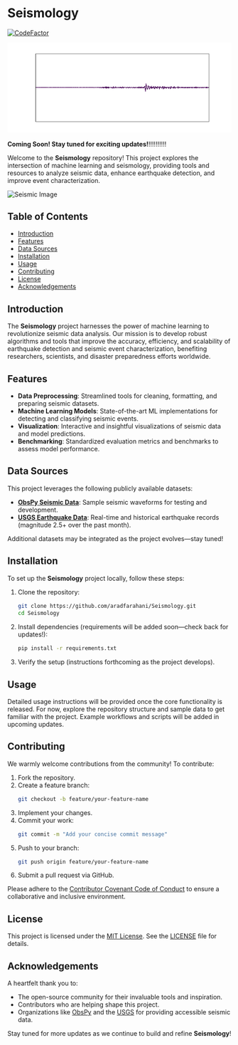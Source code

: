 # Seismology

[![CodeFactor](https://www.codefactor.io/repository/github/aradfarahani/seismology/badge)](https://www.codefactor.io/repository/github/aradfarahani/seismology)

![Seismic Trace Animation](seismic_trace_deep_zoom_4.gif)

**Coming Soon! Stay tuned for exciting updates!**!!!!!!!!!!

Welcome to the **Seismology** repository! This project explores the intersection of machine learning and seismology, providing tools and resources to analyze seismic data, enhance earthquake detection, and improve event characterization.

![Seismic Image](https://github.com/user-attachments/assets/cb18aaf0-494d-4b17-a0e1-1f7302dcac6d)

## Table of Contents

- [Introduction](#introduction)
- [Features](#features)
- [Data Sources](#data-sources)
- [Installation](#installation)
- [Usage](#usage)
- [Contributing](#contributing)
- [License](#license)
- [Acknowledgements](#acknowledgements)

## Introduction

The **Seismology** project harnesses the power of machine learning to revolutionize seismic data analysis. Our mission is to develop robust algorithms and tools that improve the accuracy, efficiency, and scalability of earthquake detection and seismic event characterization, benefiting researchers, scientists, and disaster preparedness efforts worldwide.

## Features

- **Data Preprocessing**: Streamlined tools for cleaning, formatting, and preparing seismic datasets.
- **Machine Learning Models**: State-of-the-art ML implementations for detecting and classifying seismic events.
- **Visualization**: Interactive and insightful visualizations of seismic data and model predictions.
- **Benchmarking**: Standardized evaluation metrics and benchmarks to assess model performance.

## Data Sources

This project leverages the following publicly available datasets:

- **[ObsPy Seismic Data](https://examples.obspy.org/RJOB_061005_072159.ehz.new)**: Sample seismic waveforms for testing and development.
- **[USGS Earthquake Data](https://earthquake.usgs.gov/earthquakes/feed/v1.0/summary/2.5_month.csv)**: Real-time and historical earthquake records (magnitude 2.5+ over the past month).

Additional datasets may be integrated as the project evolves—stay tuned!

## Installation

To set up the **Seismology** project locally, follow these steps:

1. Clone the repository:
   ```bash
   git clone https://github.com/aradfarahani/Seismology.git
   cd Seismology
   ```

2. Install dependencies (requirements will be added soon—check back for updates!):
   ```bash
   pip install -r requirements.txt
   ```

3. Verify the setup (instructions forthcoming as the project develops).

## Usage

Detailed usage instructions will be provided once the core functionality is released. For now, explore the repository structure and sample data to get familiar with the project. Example workflows and scripts will be added in upcoming updates.

## Contributing

We warmly welcome contributions from the community! To contribute:

1. Fork the repository.
2. Create a feature branch:
   ```bash
   git checkout -b feature/your-feature-name
   ```
3. Implement your changes.
4. Commit your work:
   ```bash
   git commit -m "Add your concise commit message"
   ```
5. Push to your branch:
   ```bash
   git push origin feature/your-feature-name
   ```
6. Submit a pull request via GitHub.

Please adhere to the [Contributor Covenant Code of Conduct](https://www.contributor-covenant.org/version/2/0/code_of_conduct/) to ensure a collaborative and inclusive environment.

## License

This project is licensed under the [MIT License](LICENSE). See the [LICENSE](LICENSE) file for details.

## Acknowledgements

A heartfelt thank you to:
- The open-source community for their invaluable tools and inspiration.
- Contributors who are helping shape this project.
- Organizations like [ObsPy](https://obspy.org/) and the [USGS](https://www.usgs.gov/) for providing accessible seismic data.

Stay tuned for more updates as we continue to build and refine **Seismology**!
